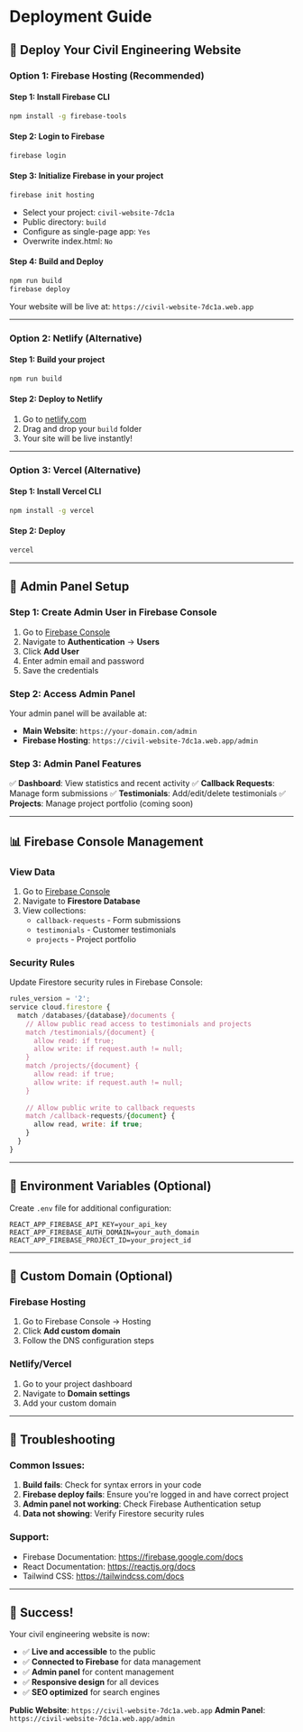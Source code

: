 # Deployment Guide

## 🚀 Deploy Your Civil Engineering Website

### Option 1: Firebase Hosting (Recommended)

#### Step 1: Install Firebase CLI
```bash
npm install -g firebase-tools
```

#### Step 2: Login to Firebase
```bash
firebase login
```

#### Step 3: Initialize Firebase in your project
```bash
firebase init hosting
```
- Select your project: `civil-website-7dc1a`
- Public directory: `build`
- Configure as single-page app: `Yes`
- Overwrite index.html: `No`

#### Step 4: Build and Deploy
```bash
npm run build
firebase deploy
```

Your website will be live at: `https://civil-website-7dc1a.web.app`

---

### Option 2: Netlify (Alternative)

#### Step 1: Build your project
```bash
npm run build
```

#### Step 2: Deploy to Netlify
1. Go to [netlify.com](https://netlify.com)
2. Drag and drop your `build` folder
3. Your site will be live instantly!

---

### Option 3: Vercel (Alternative)

#### Step 1: Install Vercel CLI
```bash
npm install -g vercel
```

#### Step 2: Deploy
```bash
vercel
```

---

## 🔐 Admin Panel Setup

### Step 1: Create Admin User in Firebase Console

1. Go to [Firebase Console](https://console.firebase.google.com/project/civil-website-7dc1a)
2. Navigate to **Authentication** → **Users**
3. Click **Add User**
4. Enter admin email and password
5. Save the credentials

### Step 2: Access Admin Panel

Your admin panel will be available at:
- **Main Website**: `https://your-domain.com/admin`
- **Firebase Hosting**: `https://civil-website-7dc1a.web.app/admin`

### Step 3: Admin Panel Features

✅ **Dashboard**: View statistics and recent activity
✅ **Callback Requests**: Manage form submissions
✅ **Testimonials**: Add/edit/delete testimonials
✅ **Projects**: Manage project portfolio (coming soon)

---

## 📊 Firebase Console Management

### View Data
1. Go to [Firebase Console](https://console.firebase.google.com/project/civil-website-7dc1a)
2. Navigate to **Firestore Database**
3. View collections:
   - `callback-requests` - Form submissions
   - `testimonials` - Customer testimonials
   - `projects` - Project portfolio

### Security Rules
Update Firestore security rules in Firebase Console:

```javascript
rules_version = '2';
service cloud.firestore {
  match /databases/{database}/documents {
    // Allow public read access to testimonials and projects
    match /testimonials/{document} {
      allow read: if true;
      allow write: if request.auth != null;
    }
    match /projects/{document} {
      allow read: if true;
      allow write: if request.auth != null;
    }
    
    // Allow public write to callback requests
    match /callback-requests/{document} {
      allow read, write: if true;
    }
  }
}
```

---

## 🔧 Environment Variables (Optional)

Create `.env` file for additional configuration:

```env
REACT_APP_FIREBASE_API_KEY=your_api_key
REACT_APP_FIREBASE_AUTH_DOMAIN=your_auth_domain
REACT_APP_FIREBASE_PROJECT_ID=your_project_id
```

---

## 📱 Custom Domain (Optional)

### Firebase Hosting
1. Go to Firebase Console → Hosting
2. Click **Add custom domain**
3. Follow the DNS configuration steps

### Netlify/Vercel
1. Go to your project dashboard
2. Navigate to **Domain settings**
3. Add your custom domain

---

## 🚨 Troubleshooting

### Common Issues:

1. **Build fails**: Check for syntax errors in your code
2. **Firebase deploy fails**: Ensure you're logged in and have correct project
3. **Admin panel not working**: Check Firebase Authentication setup
4. **Data not showing**: Verify Firestore security rules

### Support:
- Firebase Documentation: https://firebase.google.com/docs
- React Documentation: https://reactjs.org/docs
- Tailwind CSS: https://tailwindcss.com/docs

---

## 🎉 Success!

Your civil engineering website is now:
- ✅ **Live and accessible** to the public
- ✅ **Connected to Firebase** for data management
- ✅ **Admin panel** for content management
- ✅ **Responsive design** for all devices
- ✅ **SEO optimized** for search engines

**Public Website**: `https://civil-website-7dc1a.web.app`
**Admin Panel**: `https://civil-website-7dc1a.web.app/admin` 